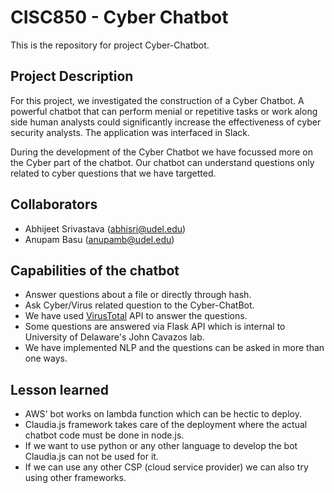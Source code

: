 # CISC850 - Cyber Chatbot
This is the repository for project Cyber-Chatbot.
## Project Description
For this project, we  investigated the construction of a Cyber Chatbot. A powerful chatbot that can perform menial or repetitive tasks or work along side human analysts could significantly increase the effectiveness of cyber security analysts. The application was interfaced in Slack.

During the development of the Cyber Chatbot we have focussed more on the Cyber part of the chatbot. Our chatbot can understand questions only related to cyber questions that we have targetted.  

## Collaborators
 * Abhijeet Srivastava (abhisri@udel.edu) <br>
 * Anupam Basu (anupamb@udel.edu) <br>
## Capabilities of the chatbot
 * Answer questions about a file or directly through hash.
 * Ask Cyber/Virus related question to the Cyber-ChatBot.
 * We have used [VirusTotal](http://www.virustotal.com/) API to answer the questions.
 * Some questions are answered via Flask API which is internal to University of Delaware's John Cavazos lab.
 * We have implemented NLP and the questions can be asked in more than one ways.
 ## Lesson learned
 * AWS' bot works on lambda function which can be hectic to deploy. <br>
 * Claudia.js framework takes care of the deployment where the actual chatbot code must be done in node.js. <br>
 * If we want to use python or any other language to develop the bot Claudia.js can not be used for it. <br>
 * If we can use any other CSP (cloud service provider) we can also try using other frameworks. <br>

